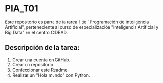 # PIA_T01
Este repositorio es parte de la tarea 1 de "Programación de Inteligencia Artificial", perteneciente al curso de especialización "Inteligencia Artificial y Big Data" en el centro CIDEAD.
## Descripción de la tarea:
1. Crear una cuenta en GitHub.
2. Crear un repositorio.
3. Confeccionar este Readme.
4. Realizar un "Hola mundo" con Python.
